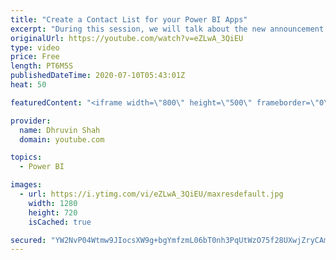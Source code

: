 ```yaml
---
title: "Create a Contact List for your Power BI Apps"
excerpt: "During this session, we will talk about the new announcement by Microsoft for creating a Contact List for your Power BI Apps.  First, we will talk about different available options for the Contact list creation of the App. We will use the App Publisher name as a Contact list as well as we will use Workspace’s"
originalUrl: https://youtube.com/watch?v=eZLwA_3QiEU
type: video
price: Free
length: PT6M5S
publishedDateTime: 2020-07-10T05:43:01Z
heat: 50

featuredContent: "<iframe width=\"800\" height=\"500\" frameborder=\"0\" src=\"https://www.youtube.com/embed/eZLwA_3QiEU\" allow=\"accelerometer; autoplay; encrypted-media; gyroscope; picture-in-picture\" allowfullscreen></iframe>"

provider:
  name: Dhruvin Shah
  domain: youtube.com

topics:
  - Power BI

images:
  - url: https://i.ytimg.com/vi/eZLwA_3QiEU/maxresdefault.jpg
    width: 1280
    height: 720
    isCached: true

secured: "YW2NvP04Wtmw9JIocsXW9g+bgYmfzmL06bT0nh3PqUtWzO75f28UXwjZryCAmrccwRnan1kTbFsaK9PowlHTmIO9bGuuyUz13Uf0cWIrZmY5NDwRGdUy+TjwbkCWGaM/QOVyF0WQ3Q82R2Xs9gGFxnuYj7coCvCxWw0UmCM6pmp7C2CRzGezhKfAyztR1xv2A5Z9xXJegKmQ0p/RTWxF21EhJA8tvsKlYFlZ0VcDXRwg3nfmoaIkCV4LIJvyZG3Hb6VFsAHj0MZBvNWUCwQYLuAZ1+MUeU4+BrZZeJcinAvFvTkjYx24Gj6XtBG2suP/JHpYOh8fPpBV8t7+5m1C7s0BB7gAvQ7jUovtzaH4gxOPvs5PDDqoybFYFZoGMP8vQfqtXeDjpm3YyFC+fzVNN+h/Qxk4kxmf9aobgR6W60w=;Y7Ep9n2PU48zMNMsjAX3BQ=="
---
```



